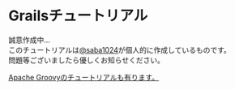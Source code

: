 # Grailsチュートリアル

誠意作成中...  
このチュートリアルは[@saba1024](https://twitter.com/saba1024)が個人的に作成しているものです。  
問題等ございましたら優しくお知らせください。  

[Apache Groovyのチュートリアルも有ります。](http://koji-k.github.io/groovy-tutorial/)
